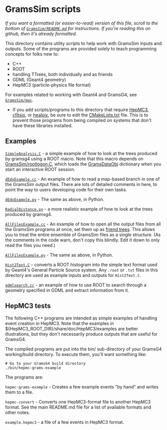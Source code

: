 # GramsSim scripts

_If you want a formatted (or easier-to-read) version of this file, scroll to the bottom of [`GramsSim/README.md`](../README.md) for instructions. If you're reading this on github, then it's already formatted._

This directory contains utility scripts to help work with GramsSim
inputs and outputs. Some of the programs are provided solely to teach
programming concepts for folks new to:

- C++
- ROOT
- handling TTrees, both individually and as friends
- GDML (Geant4 geometry)
- HepMC3 (particle-physics file format)

For examples related to working with Geant4 and GramsG4, see [`GramsSim/mac`](../mac).

- If you add scripts/programs to this directory that require [HepMC3][10], [cfitsio][17], or [healpix][18], be sure to edit the [CMakeLists.txt](./CMakeLists.txt) file. This is to prevent those programs from being compiled on systems that don't have these libraries installed.  

[10]: https://gitlab.cern.ch/hepmc/HepMC3
[17]: https://heasarc.gsfc.nasa.gov/fitsio/
[18]: https://healpix.jpl.nasa.gov/

## Examples

[`SimpleAnalysis.C`](./SimpleAnalysis.C) - a simple example of how to look at the trees
produced by gramsg4 using a ROOT macro. Note that this macro depends
on [GramsSim/rootlogon.C](../rootlogon.C), which loads the
[GramsDataObj](../GramsDataObj) dictionary when you start an
interactive ROOT session.

[`dEdxExample.cc`](dEdxExample.cc) - An example of how to read a map-based branch in one
of the GramsSim output files.  There are lots of detailed comments in
here, to point the way to users developing code for their own tasks.

[`dEdxExample.py`](dEdxExample.py) - The same as above, in Python.

[`RadialDistance.py`](RadialDistance.py) - a more realistic example of how to look at the
trees produced by gramsg4.

[`AllFilesExample.cc`](AllFilesExample.cc) - An example of how to open all the output
files from all the GramsSim programs at once, set them up as [friend trees][80].
This allows you to treat the entire ensemble of GramsSim files as a single
structure. (As the comments in the code warn, don't copy this blindly. Edit it down
to only read the files you need.)

[`AllFilesExample.py`](AllFilesExample.py) - The same as above, in Python. 

[80]: https://root.cern/manual/trees/#widening-a-ttree-through-friends

[`Hist2Text.C`](Hist2Text.C) - converts a ROOT histogram into the simple text format
used by Geant4's General Particle Source system. Any `.root` or `.txt`
files in this directory are used as example inputs and outputs for
`Hist2Text.C`.

[`gdmlsearch.cc`](gdmlsearch.cc) - an example of how to use ROOT to search through a
geometry specified in GDML and extract information from it.

## HepMC3 tests

The following C++ programs are intended as simple examples of handling
event creation in HepMC3. Note that the examples in
${HepMC3_ROOT_DIR}/share/doc/HepMC3/examples are better illustrations,
but they don't necessarily produce outputs that are useful for
GramsG4.

The compiled programs are put into the bin/ sub-directory of your
GramsG4 working/build directory. To execute them, you'll want 
something like:

    # Go to your GramsG4 build directory
    ./bin/hepmc-grams-example

The programs are:

`hepmc-grams-example` - Creates a few example events "by hand" and
writes them to a file.

`hepmc-convert` - Converts one HepMC3-format file to another HepMC3
format. See the main README.md file for a list of available formats
and other notes.

`example.hepmc3` - a file of a few events in HepMC3 format.


